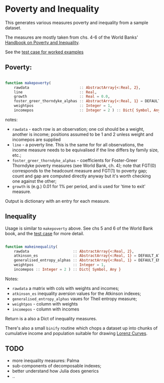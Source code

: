 # Poverty and Inequality

This generates various measures poverty and inequality from a sample dataset.

The measures are mostly taken from chs. 4-6 of the World Banks' [Handbook on Poverty and Inequality](biblio.md).

See the [test case for worked examples](../test/poverty_inequality_tests.jl)

## Poverty:


```julia

function makepoverty(
    rawdata                       :: AbstractArray{<:Real, 2},
    line                          :: Real,
    growth                        :: Real = 0.0,
    foster_greer_thorndyke_alphas :: AbstractArray{<:Real, 1} = DEFAULT_FGT_ALPHAS,
    weightpos                     :: Integer = 1,
    incomepos                     :: Integer = 2 ) :: Dict{ Symbol, Any }


```
notes:
* `rawdata` - each row is an observation; one col should be a weight, another is income;
positions assumed to be 1 and 2 unless weight and incomepos are supplied
* `line` - a poverty line. This is the same for for all observations, the income measure needs to be equivalised if the line differs by family size, etc.;
* `foster_greer_thorndyke_alphas` - coefficients for Foster-Greer Thorndyke poverty measures (see World Bank, ch. 4); note that FGT(0)
corresponds to the headcount measure and FGT(1) to poverty gap; count and gap are computed directly anyway but it's worth checking one against the other;
* `growth` is (e.g.) 0.01 for 1% per period, and is used for 'time to exit' measure.

Output is  dictionary with an entry for each measure.

## Inequality

Usage is similar to `makepoverty` above. See chs 5 and 6 of the World Bank book, and the [test case](../test/poverty_inequality_tests.jl) for more detail.

```julia

function makeinequality(
    rawdata                    :: AbstractArray{<:Real, 2},
    atkinson_es                :: AbstractArray{<:Real, 1} = DEFAULT_ATKINSON_ES,
    generalised_entropy_alphas :: AbstractArray{<:Real, 1} = DEFAULT_ENTROPIES,
    weightpos                  :: Integer = 1,
    incomepos :: Integer = 2 ) :: Dict{ Symbol, Any }

```
Notes:
* `rawdata` a matrix with cols with weights and incomes;
* `atkinson_es` inequality aversion values for the Atkinson indexes;
* `generalised_entropy_alphas` vaues for Theil entropy measure;
* `weightpos` - column with weights
* `incomepos` - column with incomes

Return is a also a Dict of inequality measures.

There's also a small `binify` routine which chops a dataset up
into chunks of cumulative income and population suitable for drawing [Lorenz Curves](https://en.wikipedia.org/wiki/Lorenz_curve).

## TODO

* more inequality measures: Palma
* sub-components of decomposable indexes;
* better understand how Julia does generics
* ..
